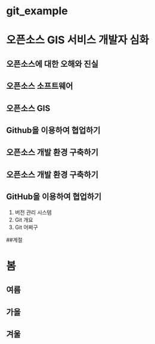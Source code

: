 # git_example

# 오픈소스 GIS 서비스 개발자 심화

## 오픈소스에 대한 오해와 진실
## 오픈소스 소프트웨어

## 오픈소스 GIS

## Github을 이용하여 협업하기

## 오픈소스 개발 환경 구축하기

## 오픈소스 개발 환경 구축하기

## GitHub을 이용하여 협업하기
1. 버전 관리 시스템 
2. Git 개요
3. Git 어쩌구


##계절

# 봄
## 여름
## 가을
## 겨울